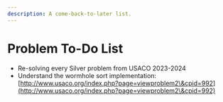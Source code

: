 ```yaml
---
description: A come-back-to-later list.
---
```


# Problem To-Do List

* Re-solving every Silver problem from USACO 2023-2024
* Understand the wormhole sort implementation: [http://www.usaco.org/index.php?page=viewproblem2\&cpid=992](http://www.usaco.org/index.php?page=viewproblem2\&cpid=992)
